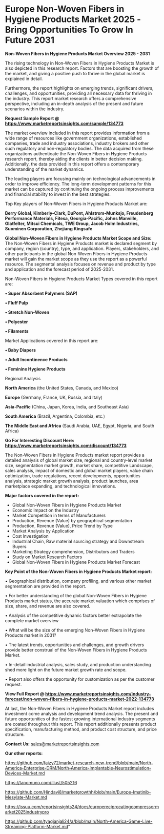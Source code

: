 # Europe Non-Woven Fibers in Hygiene Products Market 2025 -Bring Opportunities To Grow In Future 2031

<Strong> Non-Woven Fibers in Hygiene Products Market Overview 2025 - 2031</strong>

The rising technology in Non-Woven Fibers in Hygiene Products Market is also depicted in this research report. Factors that are boosting the growth of the market, and giving a positive push to thrive in the global market is explained in detail.

Furthermore, the report highlights on emerging trends, significant drivers, challenges, and opportunities, providing all necessary data for thriving in the industry. This report market research offers a comprehensive perspective, including an in-depth analysis of the present and future scenarios within the industry.

<strong>Request Sample Report @ <a href=https://www.marketreportsinsights.com/sample/134773>https://www.marketreportsinsights.com/sample/134773</a></strong>

The market overview included in this report provides information from a wide range of resources like government organizations, established companies, trade and industry associations, industry brokers and other such regulatory and non-regulatory bodies. The data acquired from these organizations authenticate the Non-Woven Fibers in Hygiene Products research report, thereby aiding the clients in better decision making. Additionally, the data provided in this report offers a contemporary understanding of the market dynamics.

The leading players are focusing mainly on technological advancements in order to improve efficiency. The long-term development patterns for this market can be captured by continuing the ongoing process improvements and financial stability to invest in the best strategies.

Top Key players of Non-Woven Fibers in Hygiene Products Market are:

<strong>Berry Global, Kimberly-Clark, DuPont, Ahlstrom-Munksjo, Freudenberg Performance Materials, Fitesa, Georgia-Pacific, Johns Manville, Glatfelter, Mitsui Chemicals, TWE Group, Jacob Holm Industries, Suominen Corporation, Zhejiang Kingsafe</strong>

<strong><b>Global Non-Woven Fibers in Hygiene Products Market Scope and Size:</b></strong>
The Non-Woven Fibers in Hygiene Products market is declared segment by company, region (country), type, and application. Players, stakeholders, and other participants in the global Non-Woven Fibers in Hygiene Products market will gain the market scope as they use the report as a powerful resource. The segmental analysis focuses on revenue and product by type and application and the forecast period of 2025-2031.

Non-Woven Fibers in Hygiene Products Market Types covered in this report are:

<strong>• Super Absorbent Polymers (SAP)

• Fluff Pulp

• Stretch Non-Woven

• Polyester

• Filaments</strong>

Market Applications covered in this report are:

<strong>• Baby Diapers

• Adult Incontinence Products

• Feminine Hygiene Products</strong> 

Regional Analysis

<strong>North America</strong> (the United States, Canada, and Mexico)

<strong>Europe</strong> (Germany, France, UK, Russia, and Italy)

<strong>Asia-Pacific</strong> (China, Japan, Korea, India, and Southeast Asia)

<strong>South America</strong> (Brazil, Argentina, Colombia, etc.)

<strong>The Middle East and Africa</strong> (Saudi Arabia, UAE, Egypt, Nigeria, and South Africa)

<strong>Go For Interesting Discount Here: <a href=https://www.marketreportsinsights.com/discount/134773>https://www.marketreportsinsights.com/discount/134773</a></strong>

The Non-Woven Fibers in Hygiene Products market report provides a detailed analysis of global market size, regional and country-level market size, segmentation market growth, market share, competitive Landscape, sales analysis, impact of domestic and global market players, value chain optimization, trade regulations, recent developments, opportunities analysis, strategic market growth analysis, product launches, area marketplace expanding, and technological innovations.

<strong><b>Major factors covered in the report:</b></strong>
<ul>
  <li>Global Non-Woven Fibers in Hygiene Products Market </li>
  <li>Economic Impact on the Industry</li>
  <li>Market Competition in terms of Manufacturers</li>
  <li>Production, Revenue (Value) by geographical segmentation</li>
  <li>Production, Revenue (Value), Price Trend by Type</li>
  <li>Market Analysis by Application</li>
  <li>Cost Investigation</li>
  <li>Industrial Chain, Raw material sourcing strategy and Downstream Buyers</li>
  <li>Marketing Strategy comprehension, Distributors and Traders</li>
  <li>Study on Market Research Factors</li>
  <li>Global Non-Woven Fibers in Hygiene Products Market Forecast</li>
</ul>

<strong><b>Key Point of the Non-Woven Fibers in Hygiene Products Market report:</b></strong>

• Geographical distribution, company profiling, and various other market segmentation are provided in the report.

• For better understanding of the global Non-Woven Fibers in Hygiene Products market status, the accurate market valuation which comprises of size, share, and revenue are also covered.

• Analysis of the competitive dynamic factors better extrapolate the complete market overview

• What will be the size of the emerging Non-Woven Fibers in Hygiene Products market in 2031?

• The latest trends, opportunities and challenges, and growth drivers provide better construal of the Non-Woven Fibers in Hygiene Products Market.

• In-detail industrial analysis, sales study, and production understanding shed more light on the future market growth rate and scope.

• Report also offers the opportunity for customization as per the customer request.

<strong><b>View Full Report @ <a href=https://www.marketreportsinsights.com/industry-forecast/non-woven-fibers-in-hygiene-products-market-2022-134773>https://www.marketreportsinsights.com/industry-forecast/non-woven-fibers-in-hygiene-products-market-2022-134773</a></b></strong>


At last, the Non-Woven Fibers in Hygiene Products Market report includes investment come analysis and development trend analysis. The present and future opportunities of the fastest growing international industry segments are coated throughout this report. This report additionally presents product specification, manufacturing method, and product cost structure, and price structure.

<strong>Contact Us:</strong>
sales@marketreportsinsights.com

<strong>Our other reports:</strong>

<a href=https://github.com/faizy72/market-research-new-trend/blob/main/North-America-Enterprise-DRM/North-America-Implantable-Neurostimulation-Devices-Market.md>https://github.com/faizy72/market-research-new-trend/blob/main/North-America-Enterprise-DRM/North-America-Implantable-Neurostimulation-Devices-Market.md</a>

<a href=https://tanomuno.com/illust/505216>https://tanomuno.com/illust/505216</a>

<a href=https://github.com/Hindavi8/marketgrowthh/blob/main/Europe-Imatinib-Mesylate-Market.md>https://github.com/Hindavi8/marketgrowthh/blob/main/Europe-Imatinib-Mesylate-Market.md</a>

<a href=https://issuu.com/reportsinsights24/docs/europereciprocatingcompressormarket2025industrypro>https://issuu.com/reportsinsights24/docs/europereciprocatingcompressormarket2025industrypro</a>

<a href=https://github.com/tyagianjali24/a/blob/main/North-America-Game-Live-Streaming-Platform-Market.md>https://github.com/tyagianjali24/a/blob/main/North-America-Game-Live-Streaming-Platform-Market.md</a>"
